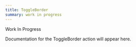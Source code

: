 ```yaml
---
title: ToggleBorder
summary: work in progress
---
```


Work In Progress

Documentation for the ToggleBorder action will appear here.